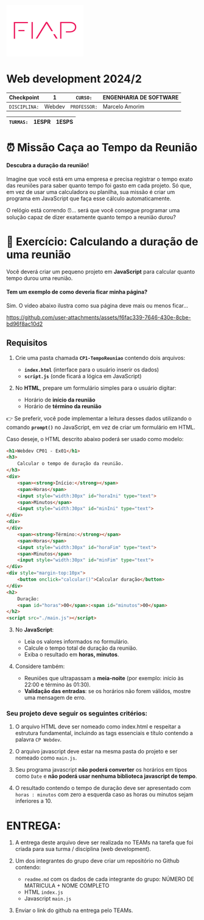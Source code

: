 ![](./fiap.png)

# Web development 2024/2

| Checkpoint        | 1      | ```CURSO:```     | ENGENHARIA DE SOFTWARE |
| ----------------- | ------ | ---------------- | ---------------------- |
| ```DISCIPLINA:``` | Webdev | ```PROFESSOR:``` | Marcelo Amorim         |


| ```TURMAS:``` | 1ESPR | 1ESPS |  
| - | - | - |


# ⏰ Missão Caça ao Tempo da Reunião 
#### Descubra a duração da reunião!

Imagine que você está em uma empresa e precisa registrar o tempo exato das reuniões para saber quanto tempo foi gasto em cada projeto. Só que, em vez de usar uma calculadora ou planilha, sua missão é criar um programa em JavaScript que faça esse cálculo automaticamente. 

O relógio está correndo ⏰... será que você consegue programar uma solução capaz de dizer exatamente quanto tempo a reunião durou?


# 📌 Exercício: Calculando a duração de uma reunião  

Você deverá criar um pequeno projeto em **JavaScript** para calcular quanto tempo durou uma reunião.  


#### Tem um exemplo de como deveria ficar minha página?

Sim. O video abaixo ilustra como sua página deve mais ou menos ficar...

https://github.com/user-attachments/assets/f6fac339-7646-430e-8cbe-bd96f8ac10d2

## Requisitos  

1. Crie uma pasta chamada **`CP1-TempoReuniao`** contendo dois arquivos:  
   - **`index.html`** (interface para o usuário inserir os dados)  
   - **`script.js`** (onde ficará a lógica em JavaScript)  

2. No **HTML**, prepare um formulário simples para o usuário digitar:  
   - Horário de **início da reunião**  
   - Horário de **término da reunião**  

👉 Se preferir, você pode implementar a leitura desses dados utilizando o comando **`prompt()`** no JavaScript, em vez de criar um formulário em HTML.  

Caso deseje, o HTML descrito abaixo poderá ser usado como modelo:

~~~html
<h1>Webdev CP01 - Ex01</h1>
<h3>
    Calcular o tempo de duração da reunião.
</h3>
<div>
    <span><strong>Início:</strong></span>
    <span>Horas</span>
    <input style="width:30px" id="horaIni" type="text">
    <span>Minutos</span>
    <input style="width:30px" id="minIni" type="text">
</div>
<div>
</div>
    <span><strong>Término:</strong></span>
    <span>Horas</span>
    <input style="width:30px" id="horaFim" type="text">
    <span>Minutos</span>
    <input style="width:30px" id="minFim" type="text">
</div>
<div style="margin-top:10px">
    <button onclick="calcular()">Calcular duração</button>
</div>
<h2>
    Duração: 
    <span id="horas">00</span>:<span id="minutos">00</span>
</h2>
<script src="./main.js"></script>
~~~

3. No **JavaScript**:  
   - Leia os valores informados no formulário.  
   - Calcule o tempo total de duração da reunião.  
   - Exiba o resultado em **horas, minutos**.  

4. Considere também:  
   - Reuniões que ultrapassam a **meia-noite** (por exemplo: início às 22:00 e término às 01:30).  
   - **Validação das entradas**: se os horários não forem válidos, mostre uma mensagem de erro.  


### Seu projeto deve seguir os seguintes critérios:

1. O arquivo HTML deve ser nomeado como index.html e respeitar a estrutura fundamental, incluindo as tags essenciais e título contendo a palavra ```CP Webdev```.

2. O arquivo javascript deve estar na mesma pasta do projeto e ser nomeado como ```main.js```.

3. Seu programa javascript **não poderá converter** os horários em tipos como ```Date``` e **não poderá usar nenhuma biblioteca javascript de tempo**.
4. O resultado contendo o tempo de duração deve ser apresentado com ```horas : minutos``` com zero a esquerda caso as horas ou minutos sejam inferiores a 10.
   

# ENTREGA: 

1. A entrega deste arquivo deve ser realizada no TEAMs na tarefa que foi criada para sua turma / disciplina (web development).

2. Um dos integrantes do grupo deve criar um repositório no Github contendo:
    - `readme.md` com os dados de cada integrante do grupo: NÚMERO DE MATRICULA + NOME COMPLETO
    - HTML `index.js`
    - Javascript `main.js`

3. Enviar o link do github na entrega pelo TEAMs.    

